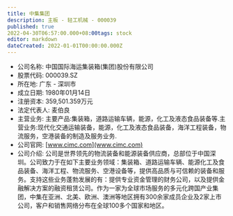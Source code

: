 ```yaml
---
title: 中集集团
description: 主板 - 轻工机械 - 000039
published: true
2022-04-30T06:57:00.000+08:00tags: stock
editor: markdown
dateCreated: 2022-01-01T00:00:00.000Z
---
```


- 公司名称: 中国国际海运集装箱(集团)股份有限公司
- 股票代码: 000039.SZ
- 所在地: 广东 - 深圳市
- 成立日期: 1980年01月14日
- 注册资本: 359,501.359万元
- 法定代表人: 麦伯良
- 主营业务: 主要产品:集装箱，道路运输车辆，能源，化工及液态食品装备等.主营业务:现代化交通运输装备，能源，化工及液态食品装备，海洋工程装备，物流服务，空港装备的制造及服务业务.
- 公司官网: [www.cimc.com](www.cimc.com)
- 公司介绍: 公司是世界领先的物流装备和能源装备供应商，总部位于中国深圳。公司致力于在如下主要业务领域：集装箱、道路运输车辆、能源化工及食品装备、海洋工程、物流服务、空港设备等，提供高品质与可信赖的装备和服务。支持这些业务蓬勃发展的有：提供专业资金管理的财务公司，以及提供金融解决方案的融资租赁公司。作为一家为全球市场服务的多元化跨国产业集团，中集在亚洲、北美、欧洲、澳洲等地区拥有300余家成员企业及2家上市公司，客户和销售网络分布在全球100多个国家和地区。


